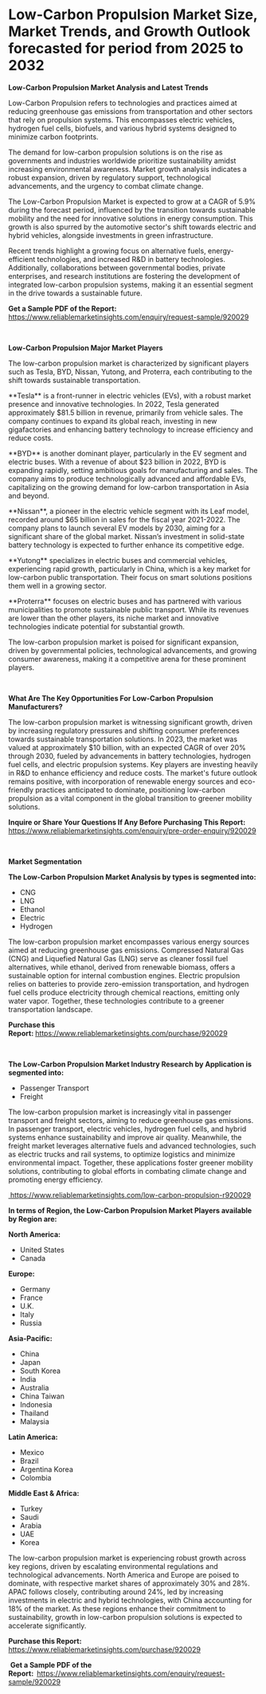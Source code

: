 <p><h1>Low-Carbon Propulsion Market Size, Market Trends, and Growth Outlook forecasted for period from 2025 to 2032</h1></p><p><strong>Low-Carbon Propulsion Market Analysis and Latest Trends</strong></p>
<p><p>Low-Carbon Propulsion refers to technologies and practices aimed at reducing greenhouse gas emissions from transportation and other sectors that rely on propulsion systems. This encompasses electric vehicles, hydrogen fuel cells, biofuels, and various hybrid systems designed to minimize carbon footprints. </p><p>The demand for low-carbon propulsion solutions is on the rise as governments and industries worldwide prioritize sustainability amidst increasing environmental awareness. Market growth analysis indicates a robust expansion, driven by regulatory support, technological advancements, and the urgency to combat climate change.</p><p>The Low-Carbon Propulsion Market is expected to grow at a CAGR of 5.9% during the forecast period, influenced by the transition towards sustainable mobility and the need for innovative solutions in energy consumption. This growth is also spurred by the automotive sector's shift towards electric and hybrid vehicles, alongside investments in green infrastructure. </p><p>Recent trends highlight a growing focus on alternative fuels, energy-efficient technologies, and increased R&D in battery technologies. Additionally, collaborations between governmental bodies, private enterprises, and research institutions are fostering the development of integrated low-carbon propulsion systems, making it an essential segment in the drive towards a sustainable future.</p></p>
<p><strong>Get a Sample PDF of the Report:&nbsp;</strong> <a href="https://www.reliablemarketinsights.com/enquiry/request-sample/920029?utm_campaign=2221&utm_medium=2&utm_source=Github&utm_content=ia&utm_term=16042025&utm_id=low-carbon-propulsion">https://www.reliablemarketinsights.com/enquiry/request-sample/920029</a></p>
<p>&nbsp;</p>
<p><strong>Low-Carbon Propulsion Major Market Players</strong></p>
<p><p>The low-carbon propulsion market is characterized by significant players such as Tesla, BYD, Nissan, Yutong, and Proterra, each contributing to the shift towards sustainable transportation.</p><p>**Tesla** is a front-runner in electric vehicles (EVs), with a robust market presence and innovative technologies. In 2022, Tesla generated approximately $81.5 billion in revenue, primarily from vehicle sales. The company continues to expand its global reach, investing in new gigafactories and enhancing battery technology to increase efficiency and reduce costs.</p><p>**BYD** is another dominant player, particularly in the EV segment and electric buses. With a revenue of about $23 billion in 2022, BYD is expanding rapidly, setting ambitious goals for manufacturing and sales. The company aims to produce technologically advanced and affordable EVs, capitalizing on the growing demand for low-carbon transportation in Asia and beyond.</p><p>**Nissan**, a pioneer in the electric vehicle segment with its Leaf model, recorded around $65 billion in sales for the fiscal year 2021-2022. The company plans to launch several EV models by 2030, aiming for a significant share of the global market. Nissan’s investment in solid-state battery technology is expected to further enhance its competitive edge.</p><p>**Yutong** specializes in electric buses and commercial vehicles, experiencing rapid growth, particularly in China, which is a key market for low-carbon public transportation. Their focus on smart solutions positions them well in a growing sector.</p><p>**Proterra** focuses on electric buses and has partnered with various municipalities to promote sustainable public transport. While its revenues are lower than the other players, its niche market and innovative technologies indicate potential for substantial growth.</p><p>The low-carbon propulsion market is poised for significant expansion, driven by governmental policies, technological advancements, and growing consumer awareness, making it a competitive arena for these prominent players.</p></p>
<p>&nbsp;</p>
<p><strong>What Are The Key Opportunities For Low-Carbon Propulsion Manufacturers?</strong></p>
<p><p>The low-carbon propulsion market is witnessing significant growth, driven by increasing regulatory pressures and shifting consumer preferences towards sustainable transportation solutions. In 2023, the market was valued at approximately $10 billion, with an expected CAGR of over 20% through 2030, fueled by advancements in battery technologies, hydrogen fuel cells, and electric propulsion systems. Key players are investing heavily in R&D to enhance efficiency and reduce costs. The market's future outlook remains positive, with incorporation of renewable energy sources and eco-friendly practices anticipated to dominate, positioning low-carbon propulsion as a vital component in the global transition to greener mobility solutions.</p></p>
<p><strong>Inquire or Share Your Questions If Any Before Purchasing This Report:</strong> <a href="https://www.reliablemarketinsights.com/enquiry/pre-order-enquiry/920029?utm_campaign=2221&utm_medium=2&utm_source=Github&utm_content=ia&utm_term=16042025&utm_id=low-carbon-propulsion">https://www.reliablemarketinsights.com/enquiry/pre-order-enquiry/920029</a></p>
<p>&nbsp;</p>
<p><strong>Market Segmentation</strong></p>
<p><strong>The Low-Carbon Propulsion Market Analysis by types is segmented into:</strong></p>
<p><ul><li>CNG</li><li>LNG</li><li>Ethanol</li><li>Electric</li><li>Hydrogen</li></ul></p>
<p><p>The low-carbon propulsion market encompasses various energy sources aimed at reducing greenhouse gas emissions. Compressed Natural Gas (CNG) and Liquefied Natural Gas (LNG) serve as cleaner fossil fuel alternatives, while ethanol, derived from renewable biomass, offers a sustainable option for internal combustion engines. Electric propulsion relies on batteries to provide zero-emission transportation, and hydrogen fuel cells produce electricity through chemical reactions, emitting only water vapor. Together, these technologies contribute to a greener transportation landscape.</p></p>
<p><strong>Purchase this Report:&nbsp;</strong><a href="https://www.reliablemarketinsights.com/purchase/920029?utm_campaign=2221&utm_medium=2&utm_source=Github&utm_content=ia&utm_term=16042025&utm_id=low-carbon-propulsion">https://www.reliablemarketinsights.com/purchase/920029</a></p>
<p>&nbsp;</p>
<p><strong>The Low-Carbon Propulsion Market Industry Research by Application is segmented into:</strong></p>
<p><ul><li>Passenger Transport</li><li>Freight</li></ul></p>
<p><p>The low-carbon propulsion market is increasingly vital in passenger transport and freight sectors, aiming to reduce greenhouse gas emissions. In passenger transport, electric vehicles, hydrogen fuel cells, and hybrid systems enhance sustainability and improve air quality. Meanwhile, the freight market leverages alternative fuels and advanced technologies, such as electric trucks and rail systems, to optimize logistics and minimize environmental impact. Together, these applications foster greener mobility solutions, contributing to global efforts in combating climate change and promoting energy efficiency.</p></p>
<p><a href="https://www.reliablemarketinsights.com/low-carbon-propulsion-r920029?utm_campaign=2221&utm_medium=2&utm_source=Github&utm_content=ia&utm_term=16042025&utm_id=low-carbon-propulsion">&nbsp;https://www.reliablemarketinsights.com/low-carbon-propulsion-r920029</a></p>
<p><strong>In terms of Region, the Low-Carbon Propulsion Market Players available by Region are:</strong></p>
<p>
    <p> <strong> North America: </strong>
        <ul>
            <li>United States</li>
            <li>Canada</li>
        </ul>
        </p> 
    <p> <strong> Europe: </strong>
        <ul>
            <li>Germany</li>
            <li>France</li>
            <li>U.K.</li>
            <li>Italy</li>
            <li>Russia</li>
        </ul>
        </p> 
    <p> <strong> Asia-Pacific: </strong>
        <ul>
            <li>China</li>
            <li>Japan</li>
            <li>South Korea</li>
            <li>India</li>
            <li>Australia</li>
            <li>China Taiwan</li>
            <li>Indonesia</li>
            <li>Thailand</li>
            <li>Malaysia</li>
        </ul>
        </p> 
    <p> <strong> Latin America: </strong>
        <ul>
            <li>Mexico</li>
            <li>Brazil</li>
            <li>Argentina Korea</li>
            <li>Colombia</li>
        </ul>
        </p> 
    <p> <strong> Middle East & Africa: </strong>
        <ul>
            <li>Turkey</li>
            <li>Saudi</li>
            <li>Arabia</li>
            <li>UAE</li>
            <li>Korea</li>
        </ul>
    </p>
    </p>
<p><p>The low-carbon propulsion market is experiencing robust growth across key regions, driven by escalating environmental regulations and technological advancements. North America and Europe are poised to dominate, with respective market shares of approximately 30% and 28%. APAC follows closely, contributing around 24%, led by increasing investments in electric and hybrid technologies, with China accounting for 18% of the market. As these regions enhance their commitment to sustainability, growth in low-carbon propulsion solutions is expected to accelerate significantly.</p></p>
<p><strong>Purchase this Report: </strong><a href="https://www.reliablemarketinsights.com/purchase/920029?utm_campaign=2221&utm_medium=2&utm_source=Github&utm_content=ia&utm_term=16042025&utm_id=low-carbon-propulsion">https://www.reliablemarketinsights.com/purchase/920029</a></p>
<p>&nbsp;<strong>Get a Sample PDF of the Report:&nbsp;&nbsp;</strong><a href="https://www.reliablemarketinsights.com/enquiry/request-sample/920029?utm_campaign=2221&utm_medium=2&utm_source=Github&utm_content=ia&utm_term=16042025&utm_id=low-carbon-propulsion">https://www.reliablemarketinsights.com/enquiry/request-sample/920029</a></p>
<p><strong></strong></p>
<p><p></p><p></p><p></p></p>